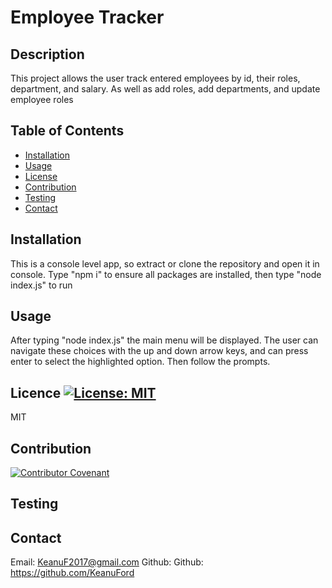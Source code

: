 
# Employee Tracker 

## Description
This project allows the user track entered employees by id, their roles, department, and salary. As well as add roles, add departments, and update employee roles

## Table of Contents
- [Installation](#installation)
- [Usage](#usage)
- [License](#license)
- [Contribution](#contribution)
- [Testing](#testing)
- [Contact](#contact)

## Installation
This is a console level app, so extract or clone the repository and open it in console. Type "npm i" to ensure all packages are installed, then type "node index.js" to run

## Usage
After typing "node index.js" the main menu will be displayed. The user can navigate these choices with the up and down arrow keys, and can press enter to select the highlighted option. Then follow the prompts.

## Licence [![License: MIT](https://img.shields.io/badge/License-MIT-yellow.svg)](https://opensource.org/licenses/MIT)
MIT

## Contribution
[![Contributor Covenant](https://img.shields.io/badge/Contributor%20Covenant-2.1-4baaaa.svg)](https://www.contributor-covenant.org/)


## Testing


## Contact

Email: KeanuF2017@gmail.com
Github: Github: https://github.com/KeanuFord
